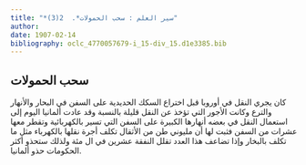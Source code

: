```yaml
---
title: "*سير العلم : سحب الحمولات*.  2(3)"
author: 
date: 1907-02-14
bibliography: oclc_4770057679-i_15-div_15.d1e3385.bib
---
```




##  سحب الحمولات 


 كان يجري النقل في أوروبا قبل اختراع السكك الحديدية على السفن في البحار والأنهار   والترع وكانت الأجور التي تؤخذ عن النقل قليلة بالنسبة وقد عادت ألمانيا اليوم إلى استعمال النقل في بعضه أنهارها الكبيرة على السفن التي تسير بالكهربائية وتقطر معها عشرات من السفن فثبت لها أن مليوني طن من الأثقال تكلف أجرة نقلها بالكهرباء مثل ما تكلف بالبخار وإذا تضاعف هذا العدد تقلل النفقة  عشرين  في ال  مئة  ولذلك ستحذو أكثر الحكومات حذو ألمانيا. 
